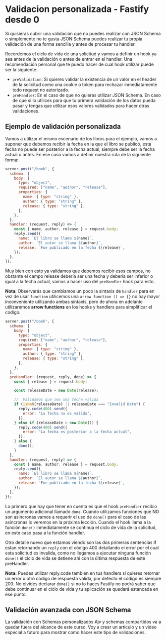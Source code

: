 # Validacion personalizada - Fastify desde 0

Si quisieras cubrir una validación que no puedes realizar con JSON Schema o simplemente no te gusta JSON Schema
puedes realizar tu propia validación de una forma sencilla y antes de procesar tu handler.

Recordemos el ciclo de vida de una solicitud y vamos a definir un hook ya sea antes de la validación o antes
de entrar en el handler. Una recomendación personal que te puedo hacer de cual hook utilizar puede ser la siguiente:

- `preValidation`: Si quieres validar la existencia de un valor en el header de la solicitud como una cookie o token
  para rechazar inmediatamente todo request no autorizado.
- `preHandler`: En el caso de que no quieras utilizar JSON Schema. En caso de que si lo utilices para que tu primera
  validación de los datos pueda pasar y tengas que utilizar esos valores validados para hacer otras validaciones.

## Ejemplo de validación personalizada

Vamos a utilizar el mismo escenario de los libros para el ejemplo, vamos a suponer que debemos recibir la
fecha en la que el libro se publicó, esta fecha no puede ser posterior a la fecha actual, siempre debe ser la fecha
actual o antes. En ese caso vamos a definir nuestra ruta de la siguiente forma:

```js
server.post("/book", {
  schema: {
    body: {
      type: "object",
      required: ["name", "author", "release"],
      properties: {
        name: { type: "string" },
        author: { type: "string" },
        release: { type: "string" },
      },
    },
  },
  handler: (request, reply) => {
    const { name, author, release } = request.body;
    reply.send({
      name: `El libro se llama ${name}`,
      author: `El autor se llama ${author}`,
      release: `Fue publicado en la fecha ${release}`,
    });
  },
});
```

Muy bien con esto ya validamos que debemos recibir esos campos, no obstante el campo release debería ser una fecha
y debería ser inferior o igual a la fecha actual, vamos a hacer uso del `preHandler` hook para esto.

**Nota**: Observarás que cambiamos un poco la sintaxis de `handler` para en vez de usar `function` utilicemos
una `arrow function () => {}` no hay mayor inconveniente utilizando ambas sintaxis, pero de ahora en adelante utilizaremos **arrow functions** en los hooks y handlers para simplificar el código.

```js
server.post("/book", {
  schema: {
    body: {
      type: "object",
      required: ["name", "author", "release"],
      properties: {
        name: { type: "string" },
        author: { type: "string" },
        release: { type: "string" },
      },
    },
  },
  preHandler: (request, reply, done) => {
    const { release } = request.body;

    const releaseDate = new Date(release);

    //  Validamos que sea una fecha valida
    if (isNaN(releaseDate) || releaseDate === "Invalid Date") {
      reply.code(400).send({
        error: "La fecha no es valida",
      });
    } else if (releaseDate > new Date()) {
      reply.code(400).send({
        error: "La fecha es posterior a la fecha actual",
      });
    } else {
      done();
    }
  },
  handler: (request, reply) => {
    const { name, author, release } = request.body;
    reply.send({
      name: `El libro se llama ${name}`,
      author: `El autor se llama ${author}`,
      release: `Fue publicado en la fecha ${release}`,
    });
  },
});
```

Lo primero que hay que tener en cuenta es que el hook `preHandler` recibio un argumento adicional llamado `done`.
Cuando utilizamos funciones que NO son asincronas vamos a requerir el uso de `done()` para el caso de las
asincronas lo veremos en la próxima lección. Cuando el hook llama a la función `done()` inmediatamente se continua
el ciclo de vida de la solicitud, en este caso pasa a la función handler.

Otro detalle nuevo que estamos viendo son las dos primeras sentencias if estan retornando un `reply` con
el código 400 detallando el error por el cual esta solicitud es invalida, como no llegamos a ejecutar ninguna
función `done()` el ciclo de vida se detiene ahi con la última respuesta de este preHandler.

**Nota:** Puedes utilizar reply.code también en tus handlers si quieres retornar un error u otró código de respuesta válida, por defecto el código es siempre 200. No olvides declarar `done()` si no lo haces Fastify
no podrá saber que debe continuar en el ciclo de vida y tu aplicación se quedará estancada en ese punto.

## Validación avanzada con JSON Schema

La validación con Schemas personalizados Ajv y schemas compartidos va a quedar fuera del alcance de este curso. Voy a crear un artículo y un video especial a futuro para mostrar como hacer este tipo de validaciones.
